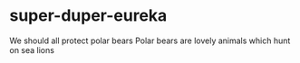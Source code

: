 # super-duper-eureka
We should all protect polar bears 
Polar bears are lovely animals which hunt on sea lions

